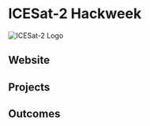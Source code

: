 # ICESat-2 Hackweek

![ICESat-2 Logo](http://www.nasa.gov/sites/default/files/thumbnails/image/icesat2-logo_0.jpg)

## Website

## Projects

## Outcomes

